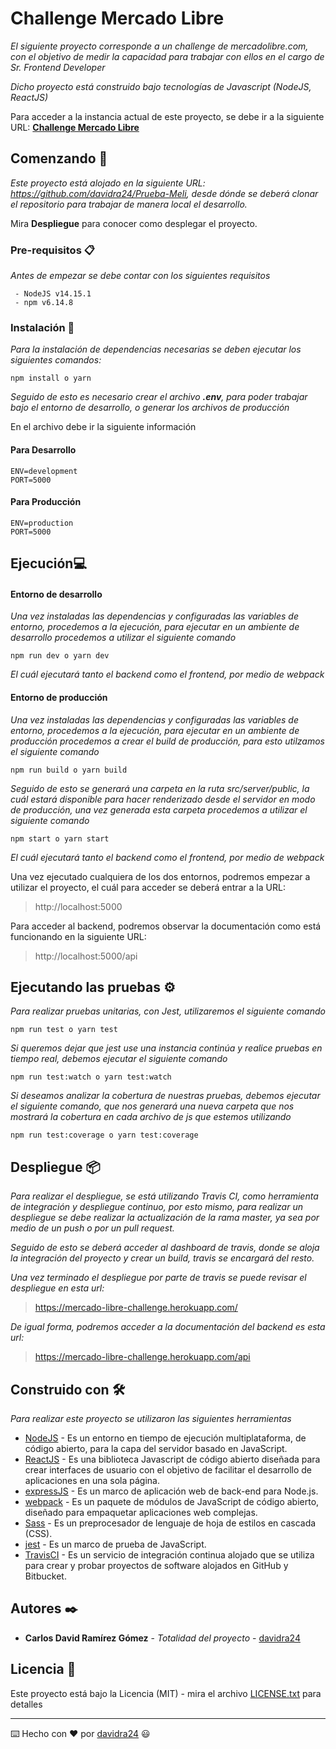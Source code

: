 # Challenge Mercado Libre

_El siguiente proyecto corresponde a un challenge de mercadolibre.com, con el objetivo de medir la capacidad para trabajar con ellos en el cargo de Sr. Frontend Developer_

_Dicho proyecto está construido bajo tecnologías de Javascript (NodeJS, ReactJS)_

Para acceder a la instancia actual de este proyecto, se debe ir a la siguiente URL:  [**Challenge Mercado Libre**](https://mercado-libre-challenge.herokuapp.com/)

## Comenzando 🚀

_Este proyecto está alojado en la siguiente URL: https://github.com/davidra24/Prueba-Meli, desde dónde se deberá clonar el repositorio para trabajar de manera local el desarrollo._

Mira **Despliegue** para conocer como desplegar el proyecto.


### Pre-requisitos 📋

_Antes de empezar se debe contar con los siguientes requisitos_

```
 - NodeJS v14.15.1
 - npm v6.14.8
```

### Instalación 🔧

_Para la instalación de dependencias necesarias se deben ejecutar los siguientes comandos:_

```
npm install o yarn
```

_Seguido de esto es necesario crear el archivo **.env**, para poder trabajar bajo el entorno de desarrollo, o generar los archivos de producción_

En el archivo debe ir la siguiente información

#### Para Desarrollo
```
ENV=development
PORT=5000
```
#### Para Producción
```
ENV=production
PORT=5000
```
## Ejecución💻

#### Entorno de desarrollo
_Una vez instaladas las dependencias y configuradas las variables de entorno, procedemos a la ejecución, para ejecutar en un ambiente de desarrollo procedemos a utilizar el siguiente comando_
```
npm run dev o yarn dev
```
_El cuál ejecutará tanto el backend como el frontend, por medio de webpack_

#### Entorno de producción
_Una vez instaladas las dependencias y configuradas las variables de entorno, procedemos a la ejecución, para ejecutar en un ambiente de producción procedemos a crear el build de producción, para esto utilzamos el siguiente comando_
```
npm run build o yarn build
```
_Seguido de esto se generará una carpeta en la ruta src/server/public, la cuál estará disponible para hacer renderizado desde el servidor en modo de producción, una vez generada esta carpeta procedemos a utilizar el siguiente comando_
```
npm start o yarn start
```
_El cuál ejecutará tanto el backend como el frontend, por medio de webpack_

Una vez ejecutado cualquiera de los dos entornos, podremos empezar a utilizar el proyecto, el cuál para acceder se deberá entrar a la URL: 

> http://localhost:5000

Para acceder al backend, podremos observar la documentación como está funcionando en la siguiente URL:

> http://localhost:5000/api
 

## Ejecutando las pruebas ⚙️

_Para realizar pruebas unitarias, con Jest, utilizaremos el siguiente comando_
```
npm run test o yarn test
```
_Si queremos dejar que jest use una instancia continúa y realice pruebas en tiempo real, debemos ejecutar el siguiente comando_
```
npm run test:watch o yarn test:watch
```
_Si deseamos analizar la cobertura de nuestras pruebas, debemos ejecutar el siguiente comando, que nos generará una nueva carpeta que nos mostrará la cobertura en cada archivo de js que estemos utilizando_
```
npm run test:coverage o yarn test:coverage
```

## Despliegue 📦

_Para realizar el despliegue, se está utilizando Travis CI, como herramienta de integración y despliegue continuo, por esto mismo, para realizar un despliegue se debe realizar la actualización de la rama master, ya sea por medio de un push o por un pull request._

_Seguido de esto se deberá acceder al dashboard de travis, donde se aloja la integración del proyecto y crear un build, travis se encargará del resto._

_Una vez terminado el despliegue por parte de travis se puede revisar el despliegue en esta url:_ 

> https://mercado-libre-challenge.herokuapp.com/

_De igual forma, podremos acceder a la documentación del backend es esta url:_

> https://mercado-libre-challenge.herokuapp.com/api

## Construido con 🛠️

_Para realizar este proyecto se utilizaron las siguientes herramientas_

* [NodeJS](https://nodejs.org/en/docs) - Es un entorno en tiempo de ejecución multiplataforma, de código abierto, para la capa del servidor basado en JavaScript.
* [ReactJS](https://es.reactjs.org/docs/getting-started.html) - Es una biblioteca Javascript de código abierto diseñada para crear interfaces de usuario con el objetivo de facilitar el desarrollo de aplicaciones en una sola página.
* [expressJS](https://expressjs.com/en/guide/routing.html) - Es un marco de aplicación web de back-end para Node.js.
* [webpack](https://webpack.js.org/concepts) - Es un paquete de módulos de JavaScript de código abierto, diseñado para empaquetar aplicaciones web complejas.
* [Sass](https://sass-lang.com/documentation) - Es un preprocesador de lenguaje de hoja de estilos en cascada (CSS).
* [jest](https://jestjs.io/docs/getting-started) - Es un marco de prueba de JavaScript.
* [TravisCI](https://docs.travis-ci.com) - Es un servicio de integración continua alojado que se utiliza para crear y probar proyectos de software alojados en GitHub y Bitbucket.

## Autores ✒️

* **Carlos David Ramírez Gómez** - *Totalidad del proyecto* - [davidra24](https://github.com/davidra24)

## Licencia 📄

Este proyecto está bajo la Licencia (MIT) - mira el archivo [LICENSE.txt](https://github.com/davidra24/Prueba-Meli/blob/master/LICENSE.txt) para detalles

---
⌨️ Hecho con ❤️ por [davidra24](https://github.com/davidra24/Prueba-Meli) 😃